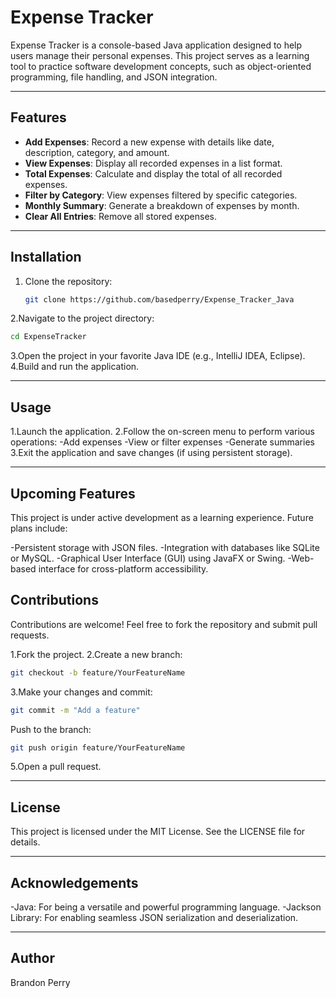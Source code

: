 # Expense Tracker

Expense Tracker is a console-based Java application designed to help users manage their personal expenses. This project serves as a learning tool to practice software development concepts, such as object-oriented programming, file handling, and JSON integration.

---

## Features

- **Add Expenses**: Record a new expense with details like date, description, category, and amount.
- **View Expenses**: Display all recorded expenses in a list format.
- **Total Expenses**: Calculate and display the total of all recorded expenses.
- **Filter by Category**: View expenses filtered by specific categories.
- **Monthly Summary**: Generate a breakdown of expenses by month.
- **Clear All Entries**: Remove all stored expenses.

---

## Installation

1. Clone the repository:
   ```bash
   git clone https://github.com/basedperry/Expense_Tracker_Java
2.Navigate to the project directory:

  ```bash
  cd ExpenseTracker
  ```
3.Open the project in your favorite Java IDE (e.g., IntelliJ IDEA, Eclipse).
4.Build and run the application.

---

## Usage
1.Launch the application.
2.Follow the on-screen menu to perform various operations:
  -Add expenses
  -View or filter expenses
  -Generate summaries
3.Exit the application and save changes (if using persistent storage).

---

## Upcoming Features
This project is under active development as a learning experience. Future plans include:

  -Persistent storage with JSON files.
  -Integration with databases like SQLite or MySQL.
  -Graphical User Interface (GUI) using JavaFX or Swing.
  -Web-based interface for cross-platform accessibility.

## Contributions
Contributions are welcome! Feel free to fork the repository and submit pull requests.

1.Fork the project.
2.Create a new branch:
```bash
git checkout -b feature/YourFeatureName
```
3.Make your changes and commit:
```bash
git commit -m "Add a feature"
```
Push to the branch:
```bash
git push origin feature/YourFeatureName
```
5.Open a pull request.

---

## License
This project is licensed under the MIT License. See the LICENSE file for details.

---

## Acknowledgements
  -Java: For being a versatile and powerful programming language.
  -Jackson Library: For enabling seamless JSON serialization and deserialization.

---

## Author
Brandon Perry
